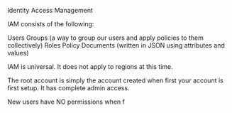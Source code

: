 Identity Access Management

IAM consists of the following:

Users
Groups (a way to group our users and apply policies to them collectively)
Roles
Policy Documents (written in JSON using attributes and values)

IAM is universal. It does not apply to regions at this time.

The root account is simply the account created when first your account is first setup. It has complete admin access.

New users have NO permissions when f
<!--stackedit_data:
eyJoaXN0b3J5IjpbMTE4MDQ4NjMyMCwtMTU2Mzc2NTg4MywxMj
U3NDA0NTA5XX0=
-->